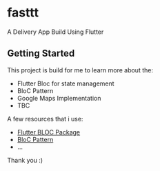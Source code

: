 # fasttt

A Delivery App Build Using Flutter

## Getting Started

This project is build for me to learn more about the:

- Flutter Bloc for state management
- BloC Pattern
- Google Maps Implementation
- TBC

A few resources that i use:

- [Flutter BLOC Package](https://pub.dev/packages/flutter_bloc)
- [BloC Pattern](https://bloclibrary.dev/#/architecture)
- ...

Thank you :)
